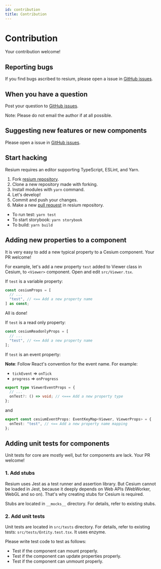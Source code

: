 ```yaml
---
id: contribution
title: Contribution
---
```


# Contribution

Your contribution welcome!

## Reporting bugs

If you find bugs ascribed to resium, please open a issue in [GitHub issues](https://github.com/reearth/resium/issues).

## When you have a question

Post your question to [GitHub issues](https://github.com/reearth/resium/issues).

Note: Please do not email the author if at all possible.

## Suggesting new features or new components

Please open a issue in [GitHub issues](https://github.com/reearth/resium/issues).

## Start hacking

Resium requires an editor supporting TypeScript, ESLint, and Yarn.

1. Fork [resium repository](https://github.com/reearth/resium).
2. Clone a new repository made with forking.
3. Install modules with `yarn` command.
4. Let's develop!
5. Commit and push your changes.
6. Make a new [pull request](https://github.com/reearth/resium/pulls) in resium repository.

- To run test: `yarn test`
- To start storybook: `yarn storybook`
- To build: `yarn build`

## Adding new properties to a component

It is very easy to add a new typical property to a Cesium component. Your PR welcome!

For example, let's add a new property `test` added to Viewer class in Cesium, to `<Viewer>` component. Open and edit `src/Viewer.tsx`.

If `test` is a variable property:

```ts
const cesiumProps = [
  // ...
  "test", // <== Add a new property name
] as const;
```

All is done!

If `test` is a read only property:

```ts
const cesiumReadonlyProps = [
  // ...
  "test", // <== Add a new property name
];
```

If `test` is an event property:

**Note**: Follow React's convention for the event name. For example:

- `tickEvent` => `onTick`
- `progress` => `onProgress`

```ts
export type ViewerEventProps = {
  // ...
  onTest?: () => void; // <=== Add a new property type
};
```

and

```ts
export const cesiumEventProps: EventKeyMap<Viewer, ViewerProps> = {
  onTest: "test", // <== Add a new property name mapping
};
```

## Adding unit tests for components

Unit tests for core are mostly well, but for components are lack. Your PR welcome!

### 1. Add stubs

Resium uses Jest as a test runner and assertion library. But Cesium cannot be loaded in Jest, because it deeply depends on Web APIs (WebWorker, WebGL and so on). That's why creating stubs for Cesium is required.

Stubs are located in `__mocks__` directory. For details, refer to existing stubs.

### 2. Add unit tests

Unit tests are located in `src/tests` directory. For details, refer to existing tests: `src/tests/Entity.test.tsx`. It uses enzyme.

Please write test code to test as follows:

- Test if the component can mount properly.
- Test if the component can update properties properly.
- Test if the component can unmount properly.
